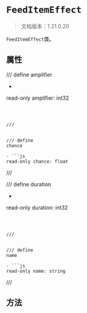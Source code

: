 # `FeedItemEffect`

> 文档版本：1.21.0.20

`FeedItemEffect`类。

## 属性

/// define
amplifier

- ```js
read-only amplifier: int32
```



///


/// define
chance

- ```js
read-only chance: float
```



///


/// define
duration

- ```js
read-only duration: int32
```



///


/// define
name

- ```js
read-only name: string
```



///


## 方法
